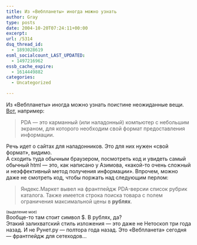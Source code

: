 ```yaml
---
title: Из «Вебпланеты» иногда можно узнать
author: Gray
type: posts
date: 2004-10-20T07:24:11+00:00
excerpt:
url: /5314
dsq_thread_id:
  - 1893028619
esml_socialcount_LAST_UPDATED:
  - 1497216962
essb_cache_expire:
  - 1614449882
categories:
  - Uncategorized

---
```








Из &#171;Вебпланеты&#187; иногда можно узнать поистине неожиданные вещи. <a href="http://webplanet.ru/news/internet/2004/10/20/pda.html" target="_blank">Вот</a>, например:

> PDA &#8212; это карманный (или наладонный) компьютер с небольшим экраном, для которого необходим свой формат предоставления информации.

Речь идет о сайтах для наладонников. Это для них нужен &#171;свой формат&#187;, видимо.  
А сходить туда обычным браузером, посмотреть код и увидеть самый обычный html &#8212; это, как написано у Азимова, &#171;какой-то очень сложный и неэффективный метод получения информации&#187;. Впрочем, можно даже не смотреть код, чтобы поржать над следующим перлом:

> Яндекс.Маркет вывел на франтпейдж PDA-версии список рубрик каталога. Также имеется строка поиска товара с полем ограничения максимальной цены в **рублях**.

<font size="1">(выделение мое)</font>  
Вообще-то там стоит символ $. В рублях, да?  
Этакий залихватский стиль изложения &#8212; это даже не Нетоскоп три года назад. И не Рунет.ру &#8212; полтора года назад. Это &#171;Вебпланета&#187; сегодня &#8212; франтпейдж для сетеходов&#8230;